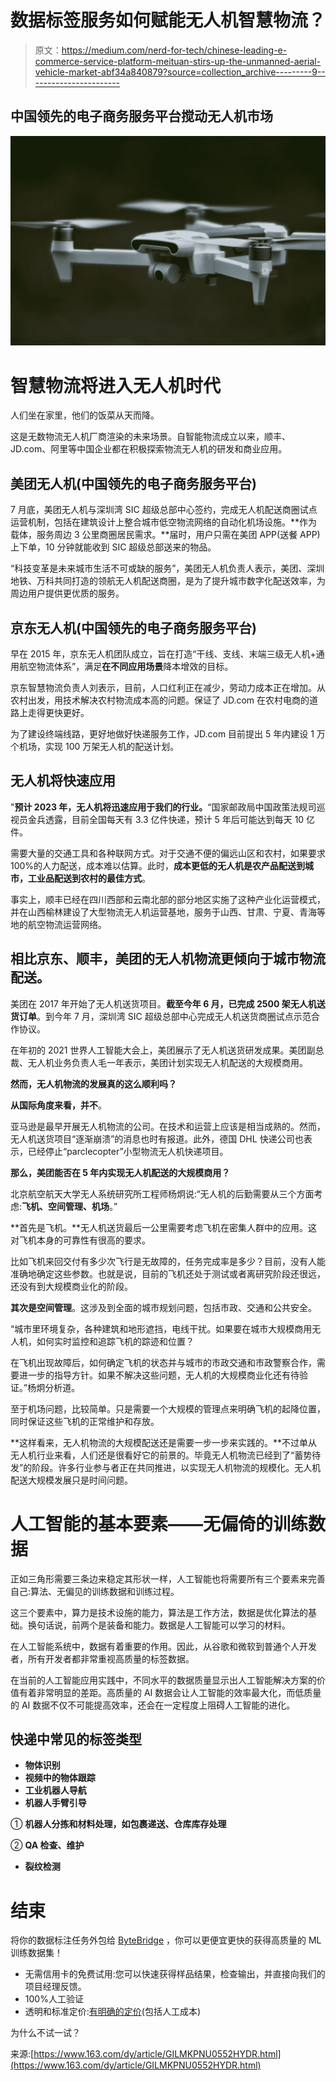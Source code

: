 # 数据标签服务如何赋能无人机智慧物流？

> 原文：<https://medium.com/nerd-for-tech/chinese-leading-e-commerce-service-platform-meituan-stirs-up-the-unmanned-aerial-vehicle-market-abf34a840879?source=collection_archive---------9----------------------->

## 中国领先的电子商务服务平台搅动无人机市场

![](img/83fc7beb927e37b2ab1090a2feb323a0.png)

# 智慧物流将进入无人机时代

人们坐在家里，他们的饭菜从天而降。

这是无数物流无人机厂商渲染的未来场景。自智能物流成立以来，顺丰、JD.com、阿里等中国企业都在积极探索物流无人机的研发和商业应用。

## 美团无人机(中国领先的电子商务服务平台)

7 月底，美团无人机与深圳湾 SIC 超级总部中心签约，完成无人机配送商圈试点运营机制，包括在建筑设计上整合城市低空物流网络的自动化机场设施。**作为载体，服务周边 3 公里商圈居民需求。**届时，用户只需在美团 APP(送餐 APP)上下单，10 分钟就能收到 SIC 超级总部送来的物品。

“科技变革是未来城市生活不可或缺的服务”，美团无人机负责人表示，美团、深圳地铁、万科共同打造的领航无人机配送商圈，是为了提升城市数字化配送效率，为周边用户提供更优质的服务。

## 京东无人机(中国领先的电子商务服务平台)

早在 2015 年，京东无人机团队成立，旨在打造“干线、支线、末端三级无人机+通用航空物流体系”，满足**在不同应用场景**降本增效的目标。

京东智慧物流负责人刘表示，目前，人口红利正在减少，劳动力成本正在增加。从农村出发，用技术解决农村物流成本高的问题。保证了 JD.com 在农村电商的道路上走得更快更好。

为了建设终端线路，更好地做好快递服务工作，JD.com 目前提出 5 年内建设 1 万个机场，实现 100 万架无人机的配送计划。

## **无人机将快速应用**

"**预计 2023 年，无人机将迅速应用于我们的行业。**“国家邮政局中国政策法规司巡视员金兵透露，目前全国每天有 3.3 亿件快递，预计 5 年后可能达到每天 10 亿件。

需要大量的交通工具和各种联网方式。对于交通不便的偏远山区和农村，如果要求 100%的人力配送，成本难以估算。此时，**成本更低的无人机是农产品配送到城市，工业品配送到农村的最佳方式**。

事实上，顺丰已经在四川西部和云南北部的部分地区实施了这种产业化运营模式，并在山西榆林建设了大型物流无人机运营基地，服务于山西、甘肃、宁夏、青海等地的航空物流运营网络。

## **相比京东、顺丰，美团的无人机物流更倾向于城市物流配送。**

美团在 2017 年开始了无人机送货项目。**截至今年 6 月，已完成 2500 架无人机送货订单**。到今年 7 月，深圳湾 SIC 超级总部中心完成无人机送货商圈试点示范合作协议。

在年初的 2021 世界人工智能大会上，美团展示了无人机送货研发成果。美团副总裁、无人机业务负责人毛一年表示，美团计划实现无人机配送的大规模商用。

**然而，无人机物流的发展真的这么顺利吗？**

**从国际角度来看，并不**。

亚马逊是最早开展无人机物流的公司。在技术和运营上应该是相当成熟的。然而，无人机送货项目“逐渐崩溃”的消息也时有报道。此外，德国 DHL 快递公司也表示，已经停止“parclecopter”小型物流无人机快递项目。

**那么，美团能否在 5 年内实现无人机配送的大规模商用？**

北京航空航天大学无人系统研究所工程师杨炯说:“无人机的后勤需要从三个方面考虑:**飞机、空间管理、机场**。”

**首先是飞机。**无人机送货最后一公里需要考虑飞机在密集人群中的应用。这对飞机本身的可靠性有很高的要求。

比如飞机来回交付有多少次飞行是无故障的，任务完成率是多少？目前，没有人能准确地确定这些参数。也就是说，目前的飞机还处于测试或者离研究阶段还很远，还没有到大规模商业化的阶段。

**其次是空间管理**。这涉及到全面的城市规划问题，包括市政、交通和公共安全。

“城市里环境复杂，各种建筑和地形遮挡，电线干扰。如果要在城市大规模商用无人机，如何实时监控和追踪飞机的踪迹和位置？

在飞机出现故障后，如何确定飞机的状态并与城市的市政交通和市政警察合作，需要进一步的指导方针。如果不解决这些问题，无人机的大规模商业化还有待验证。”杨炯分析道。

至于机场问题，比较简单。只是需要一个大规模的管理点来明确飞机的起降位置，同时保证这些飞机的正常维护和存放。

**这样看来，无人机物流的大规模配送还是需要一步一步来实践的。**不过单从无人机行业来看，人们还是很看好它的前景的。毕竟无人机物流已经到了“蓄势待发”的阶段。许多行业参与者正在共同推进，以实现无人机物流的规模化。无人机配送大规模发展只是时间问题。

# 人工智能的基本要素——无偏倚的训练数据

正如三角形需要三条边来稳定其形状一样，人工智能也将需要所有三个要素来完善自己:算法、无偏见的训练数据和训练过程。

这三个要素中，算力是技术设施的能力，算法是工作方法，数据是优化算法的基础。换句话说，前两个是装备和能力。数据是人工智能可以学习的材料。

在人工智能系统中，数据有着重要的作用。因此，从谷歌和微软到普通个人开发者，所有开发者都非常重视高质量的标签数据。

在当前的人工智能应用实践中，不同水平的数据质量显示出人工智能解决方案的价值有着非常明显的差距。高质量的 AI 数据会让人工智能的效率最大化，而低质量的 AI 数据不仅不可能提高效率，还会在一定程度上阻碍人工智能的进化。

## 快递中常见的标签类型

*   **物体识别**
*   **视频中的物体跟踪**
*   **工业机器人导航**
*   **机器人手臂引导**

① **机器人分拣和材料处理，如包裹递送、仓库库存处理**

② **QA 检查、维护**

*   **裂纹检测**

# 结束

将你的数据标注任务外包给 [ByteBridge](https://tinyurl.com/5y99984x) ，你可以更便宜更快的获得高质量的 ML 训练数据集！

*   无需信用卡的免费试用:您可以快速获得样品结果，检查输出，并直接向我们的项目经理反馈。
*   100%人工验证
*   透明和标准定价:[有明确的定价](https://www.bytebridge.io/#/?module=price)(包括人工成本)

为什么不试一试？

来源:[https://www.163.com/dy/article/GILMKPNU0552HYDR.html](https://www.163.com/dy/article/GILMKPNU0552HYDR.html)